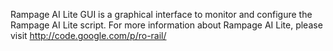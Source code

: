 Rampage AI Lite GUI is a graphical interface to monitor and configure the Rampage AI Lite script. For more information about Rampage AI Lite, please visit http://code.google.com/p/ro-rail/